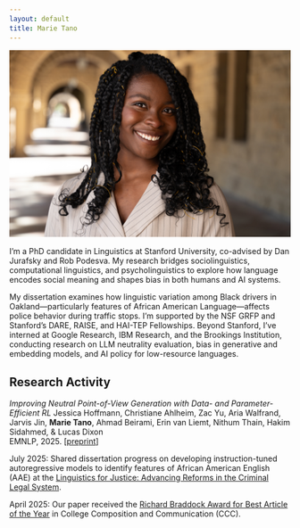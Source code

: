 ```yaml
---
layout: default
title: Marie Tano
---
```

<img class="profile-picture" src="imgs/me.jpg">

I’m a PhD candidate in Linguistics at Stanford University, co-advised by Dan Jurafsky and Rob Podesva. My research bridges sociolinguistics, computational linguistics, and psycholinguistics to explore how language encodes social meaning and shapes bias in both humans and AI systems.

My dissertation examines how linguistic variation among Black drivers in Oakland—particularly features of African American Language—affects police behavior during traffic stops. I’m supported by the NSF GRFP and Stanford’s DARE, RAISE, and HAI-TEP Fellowships. Beyond Stanford, I’ve interned at Google Research, IBM Research, and the Brookings Institution, conducting research on LLM neutrality evaluation, bias in generative and embedding models, and AI policy for low-resource languages.

## Research Activity
*Improving Neutral Point-of-View Generation with Data- and Parameter-Efficient RL*
Jessica Hoffmann, Christiane Ahlheim, Zac Yu, Aria Walfrand, Jarvis Jin, **Marie Tano**, Ahmad Beirami, Erin van Liemt, Nithum Thain, Hakim Sidahmed, & Lucas Dixon<br>
EMNLP, 2025. [[preprint](https://arxiv.org/abs/2503.03654)]

July 2025: Shared dissertation progress on developing instruction-tuned autoregressive models to identify features of African American English (AAE) at the [Linguistics for Justice: Advancing Reforms in the Criminal Legal System](https://sites.google.com/view/linguisticsforjustice).

April 2025: Our paper received the [Richard Braddock Award for Best Article of the Year](https://cccc.ncte.org/cccc/awards/braddock) in College Composition and Communication (CCC).
